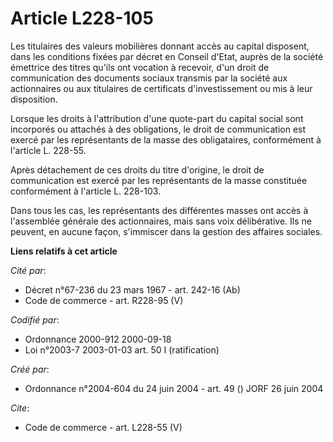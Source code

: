 # Article L228-105

Les titulaires des valeurs mobilières donnant accès au capital disposent, dans les conditions fixées par décret en Conseil
d'Etat, auprès de la société émettrice des titres qu'ils ont vocation à recevoir, d'un droit de communication des documents
sociaux transmis par la société aux actionnaires ou aux titulaires de certificats d'investissement ou mis à leur
disposition. 

Lorsque les droits à l'attribution d'une quote-part du capital social sont incorporés ou attachés à des obligations, le droit
de communication est exercé par les représentants de la masse des obligataires, conformément à l'article L. 228-55. 

Après détachement de ces droits du titre d'origine, le droit de communication est exercé par les représentants de la masse
constituée conformément à l'article L. 228-103. 

Dans tous les cas, les représentants des différentes masses ont accès à l'assemblée générale des actionnaires, mais sans voix
délibérative. Ils ne peuvent, en aucune façon, s'immiscer dans la gestion des affaires sociales.

**Liens relatifs à cet article**

_Cité par_:

  - Décret n°67-236 du 23 mars 1967 - art. 242-16 (Ab)
  - Code de commerce - art. R228-95 (V)

_Codifié par_:

  - Ordonnance 2000-912 2000-09-18
  - Loi n°2003-7 2003-01-03 art. 50 I (ratification)

_Créé par_:

  - Ordonnance n°2004-604 du 24 juin 2004 - art. 49 () JORF 26 juin 2004

_Cite_:

  - Code de commerce - art. L228-55 (V)
